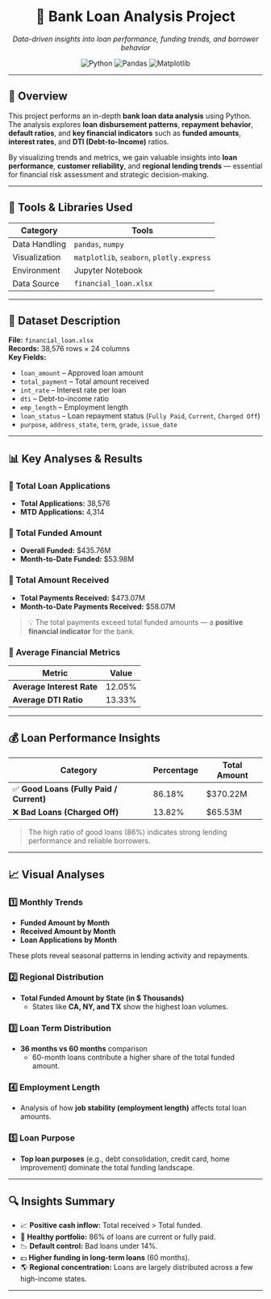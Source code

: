 
<h1 align="center">🏦 Bank Loan Analysis Project</h1>

<p align="center">
  <em>Data-driven insights into loan performance, funding trends, and borrower behavior</em>
</p>

<p align="center">
  <img alt="Python" src="https://img.shields.io/badge/Python-3.9+-3776AB?logo=python&logoColor=white">
  <img alt="Pandas" src="https://img.shields.io/badge/Pandas-EDA%20%26%20Data%20Wrangling-150458?logo=pandas">
  <img alt="Matplotlib" src="https://img.shields.io/badge/Matplotlib-Data%20Visualization-FC4C02?logo=plotly">
</p>

---

## 🧭 Overview

This project performs an in-depth **bank loan data analysis** using Python.  
The analysis explores **loan disbursement patterns**, **repayment behavior**, **default ratios**, and **key financial indicators** such as **funded amounts**, **interest rates**, and **DTI (Debt-to-Income)** ratios.  

By visualizing trends and metrics, we gain valuable insights into **loan performance**, **customer reliability**, and **regional lending trends** — essential for financial risk assessment and strategic decision-making.

---

## 🧮 Tools & Libraries Used

| Category | Tools |
|-----------|-------|
| Data Handling | `pandas`, `numpy` |
| Visualization | `matplotlib`, `seaborn`, `plotly.express` |
| Environment | Jupyter Notebook |
| Data Source | `financial_loan.xlsx` |

---

## 🧾 Dataset Description

**File:** `financial_loan.xlsx`  
**Records:** 38,576 rows × 24 columns  
**Key Fields:**
- `loan_amount` – Approved loan amount  
- `total_payment` – Total amount received  
- `int_rate` – Interest rate per loan  
- `dti` – Debt-to-income ratio  
- `emp_length` – Employment length  
- `loan_status` – Loan repayment status (`Fully Paid`, `Current`, `Charged Off`)  
- `purpose`, `address_state`, `term`, `grade`, `issue_date`

---

## 📊 Key Analyses & Results

### 🔹 Total Loan Applications
- **Total Applications:** 38,576  
- **MTD Applications:** 4,314  

### 🔹 Total Funded Amount
- **Overall Funded:** \$435.76M  
- **Month-to-Date Funded:** \$53.98M  

### 🔹 Total Amount Received
- **Total Payments Received:** \$473.07M  
- **Month-to-Date Payments Received:** \$58.07M  
> 💡 The total payments exceed total funded amounts — a **positive financial indicator** for the bank.

### 🔹 Average Financial Metrics
| Metric | Value |
|--------|--------|
| **Average Interest Rate** | 12.05% |
| **Average DTI Ratio** | 13.33% |

---

## 💰 Loan Performance Insights

| Category | Percentage | Total Amount |
|-----------|-------------|----------------|
| ✅ **Good Loans (Fully Paid / Current)** | 86.18% | \$370.22M |
| ❌ **Bad Loans (Charged Off)** | 13.82% | \$65.53M |

> The high ratio of good loans (86%) indicates strong lending performance and reliable borrowers.

---

## 📈 Visual Analyses

### 1️⃣ Monthly Trends
- **Funded Amount by Month**
- **Received Amount by Month**
- **Loan Applications by Month**

These plots reveal seasonal patterns in lending activity and repayments.

### 2️⃣ Regional Distribution
- **Total Funded Amount by State (in \$ Thousands)**
  - States like **CA, NY, and TX** show the highest loan volumes.

### 3️⃣ Loan Term Distribution
- **36 months vs 60 months** comparison  
  - 60-month loans contribute a higher share of the total funded amount.

### 4️⃣ Employment Length
- Analysis of how **job stability (employment length)** affects total loan amounts.

### 5️⃣ Loan Purpose
- **Top loan purposes** (e.g., debt consolidation, credit card, home improvement) dominate the total funding landscape.

---


## 🔍 Insights Summary

- 📈 **Positive cash inflow:** Total received > Total funded.  
- 🏦 **Healthy portfolio:** 86% of loans are current or fully paid.  
- 📉 **Default control:** Bad loans under 14%.  
- 💵 **Higher funding in long-term loans** (60 months).  
- 🌎 **Regional concentration:** Loans are largely distributed across a few high-income states.  

---
